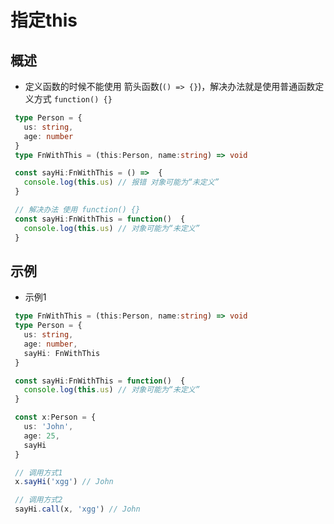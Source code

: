 # 指定this

## 概述

+ 定义函数的时候不能使用 箭头函数(`() => {}`)，解决办法就是使用普通函数定义方式 `function() {}`

 ```ts
  type Person = {
    us: string,
    age: number
  }
  type FnWithThis = (this:Person, name:string) => void

  const sayHi:FnWithThis = () =>  {
    console.log(this.us) // 报错 对象可能为“未定义”
  }

  // 解决办法 使用 function() {}
  const sayHi:FnWithThis = function()  {
    console.log(this.us) // 对象可能为“未定义”
  }
  ```

## 示例

+ 示例1

 ```ts
  type FnWithThis = (this:Person, name:string) => void
  type Person = {
    us: string,
    age: number,
    sayHi: FnWithThis
  }

  const sayHi:FnWithThis = function()  {
    console.log(this.us) // 对象可能为“未定义”
  }

  const x:Person = {
    us: 'John',
    age: 25,
    sayHi
  }

  // 调用方式1
  x.sayHi('xgg') // John

  // 调用方式2
  sayHi.call(x, 'xgg') // John
  ```
